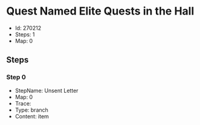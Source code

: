 # Quest Named Elite Quests in the Hall

- Id: 270212
- Steps: 1
- Map: 0

## Steps

### Step 0
- StepName:  Unsent Letter
- Map:  0
- Trace:  
- Type:  branch
- Content:  item


